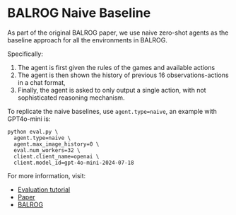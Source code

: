 # BALROG Naive Baseline
As part of the original BALROG paper, we use naive zero-shot agents as the baseline approach for all the environments in BALROG.

Specifically:

1. The agent is first given the rules of the games and available actions
2. The agent is then shown the history of previous 16 observations-actions in a chat format, 
3. Finally, the agent is asked to only output a single action, with not sophisticated reasoning mechanism. 

To replicate the naive baselines, use `agent.type=naive`, an example with GPT4o-mini is:

```
python eval.py \
  agent.type=naive \
  agent.max_image_history=0 \
  eval.num_workers=32 \
  client.client_name=openai \
  client.model_id=gpt-4o-mini-2024-07-18
```

For more information, visit:

- [Evaluation tutorial](https://github.com/balrog-ai/BALROG/blob/main/assets/evaluation.md)
- [Paper]()
- [BALROG](https://balrogai.com)
